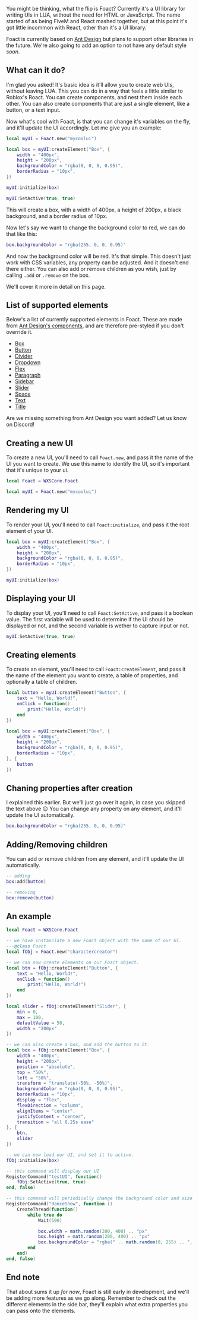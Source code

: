 You might be thinking, what the flip is Foact?
Currently it's a UI library for writing UIs in LUA, without the need for HTML or JavaScript.
The name started of as being FiveM and React mashed together, but at this point it's got little incommon with React, other than it's a UI library.

Foact is currently based on [Ant Design](https://ant.design/) but plans to support other libraries in the future. We're also going to add an option to not have any default style *soon*.

## What can it do?
I'm glad you asked! It's basic idea is it'll allow you to create web UIs, without leaving LUA.
This you can do in a way that feels a little similar to Roblox's Roact. You can create components, and nest them inside each other.
You can also create components that are just a single element, like a button, or a text input.

Now what's cool with Foact, is that you can change it's variables on the fly, and it'll update the UI accordingly.
Let me give you an example:
```lua
local myUI = Foact.new("mycoolui")

local box = myUI:createElement("Box", {
    width = "400px",
    height = "200px",
    backgroundColor = "rgba(0, 0, 0, 0.95)",
    borderRadius = "10px",
})

myUI:initialize(box)

myUI:SetActive(true, true)
```
This will create a box, with a width of 400px, a height of 200px, a black background, and a border radius of 10px.

Now let's say we want to change the background color to red, we can do that like this:
```lua
box.backgroundColor = "rgba(255, 0, 0, 0.95)"
```
And now the background color will be red. It's that simple.
This doesn't just work with CSS variables, any property can be adjusted. And it doesn't end there either.
You can also add or remove children as you wish, just by calling `.add` or `.remove` on the box.

We'll cover it more in detail on this page.

## List of supported elements
Below's a list of currently supported elements in Foact. These are made from [Ant Design's components](https://ant.design/components/overview/), and are therefore pre-styled if you don't override it.
- [Box](Elements/Box)
- [Button](Elements/Button)
- [Divider](Elements/Divider)
- [Dropdown](Elements/Dropdown)
- [Flex](Elements/Flex)
- [Paragraph](Elements/Paragraph)
- [Sidebar](Elements/Sidebar)
- [Slider](Elements/Slider)
- [Space](Elements/Space)
- [Text](Elements/Text)
- [Title](Elements/Title)

Are we missing something from Ant Design you want added? Let us know on Discord!

## Creating a new UI
To create a new UI, you'll need to call `Foact.new`, and pass it the name of the UI you want to create.
We use this name to identify the UI, so it's important that it's unique to your ui. 
```lua
local Foact = WXSCore.Foact

local myUI = Foact.new("mycoolui")
```

## Rendering my UI
To render your UI, you'll need to call `Foact:initialize`, and pass it the root element of your UI.
```lua
local box = myUI:createElement("Box", {
    width = "400px",
    height = "200px",
    backgroundColor = "rgba(0, 0, 0, 0.95)",
    borderRadius = "10px",
})

myUI:initialize(box)
```

## Displaying your UI
To display your UI, you'll need to call `Foact:SetActive`, and pass it a boolean value.
The first variable will be used to determine if the UI should be displayed or not, and the second variable is wether to capture input or not.
```lua
myUI:SetActive(true, true)
```

## Creating elements
To create an element, you'll need to call `Foact:createElement`, and pass it the name of the element you want to create, a table of properties, and optionally a table of children.
```lua
local button = myUI:createElement("Button", {
    text = "Hello, World!",
    onClick = function()
        print("Hello, World!")
    end
})

local box = myUI:createElement("Box", {
    width = "400px",
    height = "200px",
    backgroundColor = "rgba(0, 0, 0, 0.95)",
    borderRadius = "10px",
}, {
    button
})
```

## Chaning properties after creation
I explained this earlier. But we'll just go over it again, in case you skipped the text above 😉
You can change any property on any element, and it'll update the UI automatically.
```lua
box.backgroundColor = "rgba(255, 0, 0, 0.95)"
```

## Adding/Removing children
You can add or remove children from any element, and it'll update the UI automatically.
```lua
-- adding
box:add(button)

-- removing
box:remove(button)
```

## An example
```lua
local Foact = WXSCore.Foact

-- we have instanciate a new Foact object with the name of our UI.
---@class Foact
local fObj = Foact.new("charactercreator")

-- we can now create elements on our Foact object.
local btn = fObj:createElement("Button", {
    text = "Hello, World!",
    onClick = function()
        print("Hello, World!")
    end
})

local slider = fObj:createElement("Slider", {
    min = 0,
    max = 100,
    defaultValue = 50,
    width = "200px"
})

-- we can also create a box, and add the button to it.
local box = fObj:createElement("Box", {
    width = "400px",
    height = "200px",
    position = "absolute",
    top = "50%",
    left = "50%",
    transform = "translate(-50%, -50%)",
    backgroundColor = "rgba(0, 0, 0, 0.95)",
    borderRadius = "10px",
    display = "flex",
    flexDirection = "column",
    alignItems = "center",
    justifyContent = "center",
    transition = "all 0.25s ease"
}, {
    btn,
    slider
})

-- we can now load our UI, and set it to active.
fObj:initialize(box)

-- this command will display our UI
RegisterCommand("testUI", function()
    fObj:SetActive(true, true)
end, false)

-- this command will periodically change the background color and size of the box.
RegisterCommand("danceShow", function ()
    CreateThread(function()
        while true do
            Wait(500)

            box.width = math.random(200, 400) .. "px"
            box.height = math.random(200, 400) .. "px"
            box.backgroundColor = "rgba(" .. math.random(0, 255) .. ", " .. math.random(0, 255) .. ", " .. math.random(0, 255) .. ", 0.95)"
        end
    end)
end, false)
```

## End note
That about sums it up *for now*, Foact is still early in development, and we'll be adding more features as we go along.
Remember to check out the different elements in the side bar, they'll explain what extra properties you can pass onto the elements.
